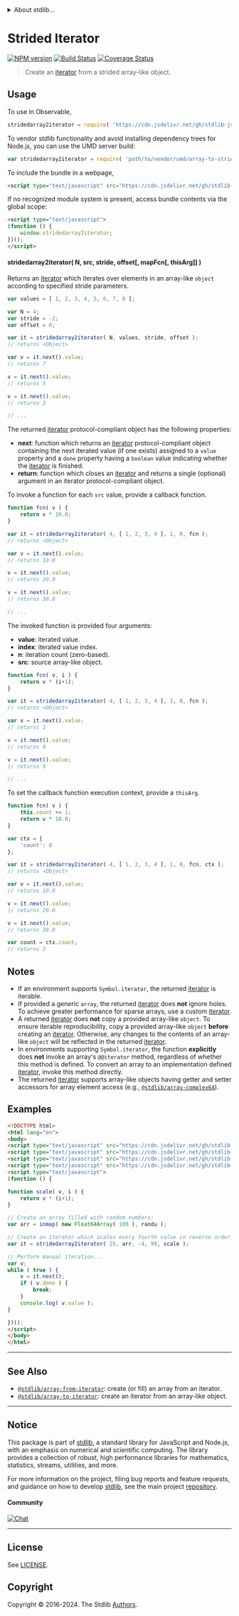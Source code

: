 <!--

@license Apache-2.0

Copyright (c) 2018 The Stdlib Authors.

Licensed under the Apache License, Version 2.0 (the "License");
you may not use this file except in compliance with the License.
You may obtain a copy of the License at

   http://www.apache.org/licenses/LICENSE-2.0

Unless required by applicable law or agreed to in writing, software
distributed under the License is distributed on an "AS IS" BASIS,
WITHOUT WARRANTIES OR CONDITIONS OF ANY KIND, either express or implied.
See the License for the specific language governing permissions and
limitations under the License.

-->


<details>
  <summary>
    About stdlib...
  </summary>
  <p>We believe in a future in which the web is a preferred environment for numerical computation. To help realize this future, we've built stdlib. stdlib is a standard library, with an emphasis on numerical and scientific computation, written in JavaScript (and C) for execution in browsers and in Node.js.</p>
  <p>The library is fully decomposable, being architected in such a way that you can swap out and mix and match APIs and functionality to cater to your exact preferences and use cases.</p>
  <p>When you use stdlib, you can be absolutely certain that you are using the most thorough, rigorous, well-written, studied, documented, tested, measured, and high-quality code out there.</p>
  <p>To join us in bringing numerical computing to the web, get started by checking us out on <a href="https://github.com/stdlib-js/stdlib">GitHub</a>, and please consider <a href="https://opencollective.com/stdlib">financially supporting stdlib</a>. We greatly appreciate your continued support!</p>
</details>

# Strided Iterator

[![NPM version][npm-image]][npm-url] [![Build Status][test-image]][test-url] [![Coverage Status][coverage-image]][coverage-url] <!-- [![dependencies][dependencies-image]][dependencies-url] -->

> Create an [iterator][mdn-iterator-protocol] from a strided array-like object.

<!-- Section to include introductory text. Make sure to keep an empty line after the intro `section` element and another before the `/section` close. -->

<section class="intro">

</section>

<!-- /.intro -->

<!-- Package usage documentation. -->



<section class="usage">

## Usage

To use in Observable,

```javascript
stridedarray2iterator = require( 'https://cdn.jsdelivr.net/gh/stdlib-js/array-to-strided-iterator@umd/browser.js' )
```

To vendor stdlib functionality and avoid installing dependency trees for Node.js, you can use the UMD server build:

```javascript
var stridedarray2iterator = require( 'path/to/vendor/umd/array-to-strided-iterator/index.js' )
```

To include the bundle in a webpage,

```html
<script type="text/javascript" src="https://cdn.jsdelivr.net/gh/stdlib-js/array-to-strided-iterator@umd/browser.js"></script>
```

If no recognized module system is present, access bundle contents via the global scope:

```html
<script type="text/javascript">
(function () {
    window.stridedarray2iterator;
})();
</script>
```

#### stridedarray2iterator( N, src, stride, offset\[, mapFcn\[, thisArg]] )

Returns an [iterator][mdn-iterator-protocol] which iterates over elements in an array-like `object` according to specified stride parameters.

```javascript
var values = [ 1, 2, 3, 4, 5, 6, 7, 8 ];

var N = 4;
var stride = -2;
var offset = 6;

var it = stridedarray2iterator( N, values, stride, offset );
// returns <Object>

var v = it.next().value;
// returns 7

v = it.next().value;
// returns 5

v = it.next().value;
// returns 3

// ...
```

The returned [iterator][mdn-iterator-protocol] protocol-compliant object has the following properties:

-   **next**: function which returns an [iterator][mdn-iterator-protocol] protocol-compliant object containing the next iterated value (if one exists) assigned to a `value` property and a `done` property having a `boolean` value indicating whether the [iterator][mdn-iterator-protocol] is finished.
-   **return**: function which closes an [iterator][mdn-iterator-protocol] and returns a single (optional) argument in an iterator protocol-compliant object.

To invoke a function for each `src` value, provide a callback function.

```javascript
function fcn( v ) {
    return v * 10.0;
}

var it = stridedarray2iterator( 4, [ 1, 2, 3, 4 ], 1, 0, fcn );
// returns <Object>

var v = it.next().value;
// returns 10.0

v = it.next().value;
// returns 20.0

v = it.next().value;
// returns 30.0

// ...
```

The invoked function is provided four arguments:

-   **value**: iterated value.
-   **index**: iterated value index.
-   **n**: iteration count (zero-based).
-   **src**: source array-like object.

```javascript
function fcn( v, i ) {
    return v * (i+1);
}

var it = stridedarray2iterator( 4, [ 1, 2, 3, 4 ], 1, 0, fcn );
// returns <Object>

var v = it.next().value;
// returns 1

v = it.next().value;
// returns 4

v = it.next().value;
// returns 9

// ...
```

To set the callback function execution context, provide a `thisArg`.

```javascript
function fcn( v ) {
    this.count += 1;
    return v * 10.0;
}

var ctx = {
    'count': 0
};

var it = stridedarray2iterator( 4, [ 1, 2, 3, 4 ], 1, 0, fcn, ctx );
// returns <Object>

var v = it.next().value;
// returns 10.0

v = it.next().value;
// returns 20.0

v = it.next().value;
// returns 30.0

var count = ctx.count;
// returns 3
```

</section>

<!-- /.usage -->

<!-- Package usage notes. Make sure to keep an empty line after the `section` element and another before the `/section` close. -->

<section class="notes">

## Notes

-   If an environment supports `Symbol.iterator`, the returned [iterator][mdn-iterator-protocol] is iterable.
-   If provided a generic `array`, the returned [iterator][mdn-iterator-protocol] does **not** ignore holes. To achieve greater performance for sparse arrays, use a custom [iterator][mdn-iterator-protocol].
-   A returned [iterator][mdn-iterator-protocol] does **not** copy a provided array-like `object`. To ensure iterable reproducibility, copy a provided array-like `object` **before** creating an [iterator][mdn-iterator-protocol]. Otherwise, any changes to the contents of an array-like `object` will be reflected in the returned [iterator][mdn-iterator-protocol].
-   In environments supporting `Symbol.iterator`, the function **explicitly** does **not** invoke an array's `@@iterator` method, regardless of whether this method is defined. To convert an array to an implementation defined [iterator][mdn-iterator-protocol], invoke this method directly.
-   The returned [iterator][mdn-iterator-protocol] supports array-like objects having getter and setter accessors for array element access (e.g., [`@stdlib/array-complex64`][@stdlib/array/complex64]).

</section>

<!-- /.notes -->

<!-- Package usage examples. -->

<section class="examples">

## Examples

<!-- eslint no-undef: "error" -->

```html
<!DOCTYPE html>
<html lang="en">
<body>
<script type="text/javascript" src="https://cdn.jsdelivr.net/gh/stdlib-js/array-float64@umd/browser.js"></script>
<script type="text/javascript" src="https://cdn.jsdelivr.net/gh/stdlib-js/utils-inmap@umd/browser.js"></script>
<script type="text/javascript" src="https://cdn.jsdelivr.net/gh/stdlib-js/random-base-randu@umd/browser.js"></script>
<script type="text/javascript" src="https://cdn.jsdelivr.net/gh/stdlib-js/array-to-strided-iterator@umd/browser.js"></script>
<script type="text/javascript">
(function () {

function scale( v, i ) {
    return v * (i+1);
}

// Create an array filled with random numbers:
var arr = inmap( new Float64Array( 100 ), randu );

// Create an iterator which scales every fourth value in reverse order:
var it = stridedarray2iterator( 25, arr, -4, 99, scale );

// Perform manual iteration...
var v;
while ( true ) {
    v = it.next();
    if ( v.done ) {
        break;
    }
    console.log( v.value );
}

})();
</script>
</body>
</html>
```

</section>

<!-- /.examples -->

<!-- Section to include cited references. If references are included, add a horizontal rule *before* the section. Make sure to keep an empty line after the `section` element and another before the `/section` close. -->

<section class="references">

</section>

<!-- /.references -->

<!-- Section for related `stdlib` packages. Do not manually edit this section, as it is automatically populated. -->

<section class="related">

* * *

## See Also

-   <span class="package-name">[`@stdlib/array-from-iterator`][@stdlib/array/from-iterator]</span><span class="delimiter">: </span><span class="description">create (or fill) an array from an iterator.</span>
-   <span class="package-name">[`@stdlib/array-to-iterator`][@stdlib/array/to-iterator]</span><span class="delimiter">: </span><span class="description">create an iterator from an array-like object.</span>

</section>

<!-- /.related -->

<!-- Section for all links. Make sure to keep an empty line after the `section` element and another before the `/section` close. -->


<section class="main-repo" >

* * *

## Notice

This package is part of [stdlib][stdlib], a standard library for JavaScript and Node.js, with an emphasis on numerical and scientific computing. The library provides a collection of robust, high performance libraries for mathematics, statistics, streams, utilities, and more.

For more information on the project, filing bug reports and feature requests, and guidance on how to develop [stdlib][stdlib], see the main project [repository][stdlib].

#### Community

[![Chat][chat-image]][chat-url]

---

## License

See [LICENSE][stdlib-license].


## Copyright

Copyright &copy; 2016-2024. The Stdlib [Authors][stdlib-authors].

</section>

<!-- /.stdlib -->

<!-- Section for all links. Make sure to keep an empty line after the `section` element and another before the `/section` close. -->

<section class="links">

[npm-image]: http://img.shields.io/npm/v/@stdlib/array-to-strided-iterator.svg
[npm-url]: https://npmjs.org/package/@stdlib/array-to-strided-iterator

[test-image]: https://github.com/stdlib-js/array-to-strided-iterator/actions/workflows/test.yml/badge.svg?branch=main
[test-url]: https://github.com/stdlib-js/array-to-strided-iterator/actions/workflows/test.yml?query=branch:main

[coverage-image]: https://img.shields.io/codecov/c/github/stdlib-js/array-to-strided-iterator/main.svg
[coverage-url]: https://codecov.io/github/stdlib-js/array-to-strided-iterator?branch=main

<!--

[dependencies-image]: https://img.shields.io/david/stdlib-js/array-to-strided-iterator.svg
[dependencies-url]: https://david-dm.org/stdlib-js/array-to-strided-iterator/main

-->

[chat-image]: https://img.shields.io/gitter/room/stdlib-js/stdlib.svg
[chat-url]: https://app.gitter.im/#/room/#stdlib-js_stdlib:gitter.im

[stdlib]: https://github.com/stdlib-js/stdlib

[stdlib-authors]: https://github.com/stdlib-js/stdlib/graphs/contributors

[umd]: https://github.com/umdjs/umd
[es-module]: https://developer.mozilla.org/en-US/docs/Web/JavaScript/Guide/Modules

[deno-url]: https://github.com/stdlib-js/array-to-strided-iterator/tree/deno
[deno-readme]: https://github.com/stdlib-js/array-to-strided-iterator/blob/deno/README.md
[umd-url]: https://github.com/stdlib-js/array-to-strided-iterator/tree/umd
[umd-readme]: https://github.com/stdlib-js/array-to-strided-iterator/blob/umd/README.md
[esm-url]: https://github.com/stdlib-js/array-to-strided-iterator/tree/esm
[esm-readme]: https://github.com/stdlib-js/array-to-strided-iterator/blob/esm/README.md
[branches-url]: https://github.com/stdlib-js/array-to-strided-iterator/blob/main/branches.md

[stdlib-license]: https://raw.githubusercontent.com/stdlib-js/array-to-strided-iterator/main/LICENSE

[mdn-iterator-protocol]: https://developer.mozilla.org/en-US/docs/Web/JavaScript/Reference/Iteration_protocols#The_iterator_protocol

[@stdlib/array/complex64]: https://github.com/stdlib-js/array-complex64/tree/umd

<!-- <related-links> -->

[@stdlib/array/from-iterator]: https://github.com/stdlib-js/array-from-iterator/tree/umd

[@stdlib/array/to-iterator]: https://github.com/stdlib-js/array-to-iterator/tree/umd

<!-- </related-links> -->

</section>

<!-- /.links -->
